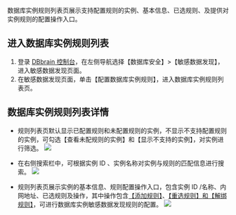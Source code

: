 
数据库实例规则列表页展示支持配置规则的实例、基本信息、已选规则、及提供对实例规则的配置操作入口。

## 进入数据库实例规则列表
1. 登录 [DBbrain 控制台](https://console.cloud.tencent.com/dbbrain/sensitive-data)，在左侧导航选择【数据库安全】>【敏感数据发现】，进入敏感数据发现页面。
2. 在敏感数据发现页面，单击【配置数据库实例规则】，进入数据库实例规则列表页。

## 数据库实例规则列表详情
 - 规则列表页默认显示已配置规则和未配置规则的实例，不显示不支持配置规则的实例，可勾选【查看未配规则的实例】和【显示不支持的实例】，对实例进行筛选。
![](https://main.qcloudimg.com/raw/1cfade3072d79f690859f01ffa57cc0b.png)

 - 在右侧搜索栏中，可根据实例 ID 、实例名称对实例与规则的匹配信息进行搜索。
![](https://main.qcloudimg.com/raw/8226a46820a7c908bd1655592174e549.png)

 - 规则列表页展示实例的基本信息、规则配置操作入口，包含实例 ID /名称、内网地址、已选规则及操作，其中操作包含[【添加规则】](https://cloud.tencent.com/document/product/1130/48518)、[【重选规则】和【解绑规则】](https://cloud.tencent.com/document/product/1130/48520)，可进行数据库实例敏感数据发现规则的配置。
![](https://main.qcloudimg.com/raw/231738f78281d38432f990183cb2626f.png)

